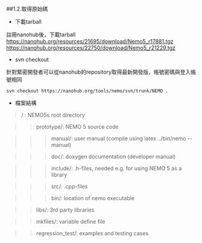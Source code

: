 ##1.2.取得原始碼

* 下載tarball

註冊nanohub後，下載tarball
https://nanohub.org/resources/21695/download/Nemo5_r17881.tgz
https://nanohub.org/resources/22750/download/Nemo5_r21229.tgz

* svn checkout

針對緊密開發者可以從nanohub的repository取得最新開發版，帳號密碼與登入帳號相同

```
svn checkout https://nanohub.org/tools/nemo/svn/trunk/NEMO .
```

* 檔案結構

>/ : NEMO5s root directory

>>prototype/: NEMO 5 source code

>>>manual/: user manual (compile using latex ../bin/nemo --manual)

>>>doc/: doxygen documentation (developer manual)
  
>>>include/: .h-files, needed e.g. for using NEMO 5 as a library
  
>>>src/: .cpp-files
  
>>>bin/: location of nemo executable

>>libs/: 3rd party libraries

>>mkfiles/: variable define file

>>regression_test/: examples and testing cases 

